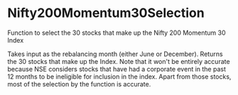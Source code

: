 # Nifty200Momentum30Selection
Function to select the 30 stocks that make up the Nifty 200 Momentum 30 Index

Takes input as the rebalancing month (either June or December). Returns the 30 stocks that make up the Index. Note that it won't be entirely accurate because NSE considers stocks that have had a corporate event in the past 12 months to be ineligible for inclusion in the index. Apart from those stocks, most of the selection by the function is accurate.
